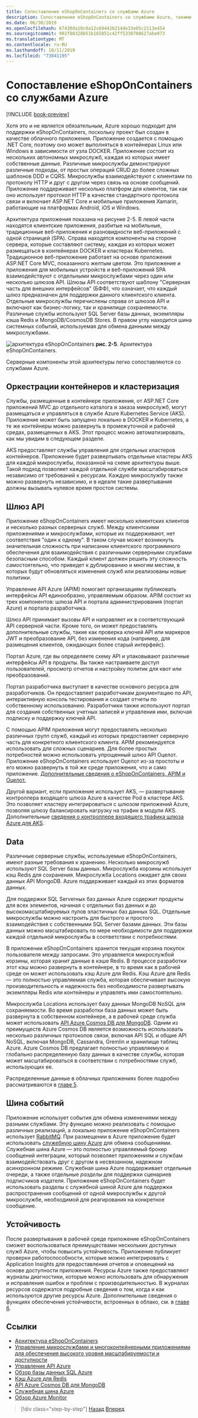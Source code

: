 ```yaml
---
title: Сопоставление eShopOnContainers со службами Azure
description: Сопоставление eShopOnContainers со службами Azure, такими как служба Kubernetes Azure, шлюз API и служебная шина Azure.
ms.date: 06/30/2019
ms.openlocfilehash: 67430da18c0a12c694426214de33e85c2113e454
ms.sourcegitcommit: 992f80328b51b165051c42ff5330788627abe973
ms.translationtype: MT
ms.contentlocale: ru-RU
ms.lasthandoff: 10/11/2019
ms.locfileid: "73841195"
---
```

# <a name="mapping-eshoponcontainers-to-azure-services"></a>Сопоставление eShopOnContainers со службами Azure

[!INCLUDE [book-preview](../../../includes/book-preview.md)]

Хотя это и не является обязательным, Azure хорошо подходит для поддержки eShopOnContainers, поскольку проект был создан в качестве облачного приложения. Приложение создается с помощью .NET Core, поэтому оно может выполняться в контейнерах Linux или Windows в зависимости от узла DOCKER. Приложение состоит из нескольких автономных микрослужб, каждая из которых имеет собственные данные. Различные микрослужбы демонстрируют различные подходы, от простых операций CRUD до более сложных шаблонов DDD и CQRS. Микрослужбы взаимодействуют с клиентами по протоколу HTTP и друг с другом через связь на основе сообщений. Приложение поддерживает несколько платформ для клиентов, так как оно использует протокол HTTP в качестве стандартного протокола связи и включает ASP.NET Core и мобильные приложения Xamarin, работающие на платформах Android, iOS и Windows.

Архитектура приложения показана на рисунке 2-5. В левой части находятся клиентские приложения, разбитые на мобильные, традиционные веб-приложения и разновидности веб-приложений с одной страницей (SPA). Справа находятся компоненты на стороне сервера, которые составляют систему, каждая из которых может размещаться в контейнерах DOCKER и кластерах Kubernetes. Традиционное веб-приложение работает на основе приложения ASP.NET Core MVC, показанного желтым цветом. Это приложение и приложения для мобильных устройств и веб-приложений SPA взаимодействуют с отдельными микрослужбами через один или несколько шлюзов API. Шлюзы API соответствуют шаблону "Серверная часть для внешних интерфейсов" (БФФ), что означает, что каждый шлюз предназначен для поддержки данного клиентского клиента. Отдельные микрослужбы перечислены справа от шлюзов API и включают как бизнес-логику, так и хранилище сохраняемости. Различные службы используют SQL Server базы данных, экземпляры кэша Redis и MongoDB/CosmosDB Stores. В правом углу находится шина системных событий, используемая для обмена данными между микрослужбами.

![архитектура eShopOnContainers](./media/eshoponcontainers-architecture.png)
**рис. 2-5**. Архитектура eShopOnContainers.

Серверные компоненты этой архитектуры легко сопоставляются со службами Azure.

## <a name="container-orchestration-and-clustering"></a>Оркестрации контейнеров и кластеризация

Службы, размещенные в контейнере приложения, от ASP.NET Core приложений MVC до отдельного каталога и заказа микрослужб, могут размещаться и управляться в службе Azure Kubernetes Service (AKS). Приложение может быть запущено локально в DOCKER и Kubernetes, а те же контейнеры можно развернуть в промежуточной и рабочей средах, размещенных в AKS. Этот процесс можно автоматизировать, как мы увидим в следующем разделе.

AKS предоставляет службы управления для отдельных кластеров контейнеров. Приложение будет развертывать отдельные кластеры AKS для каждой микрослужбы, показанной на схеме архитектуры выше. Такой подход позволяет каждой отдельной службе масштабироваться независимо от требований к ресурсам. Каждую микрослужбу также можно развернуть независимо, и в идеале такие развертывания должны вызывать нулевое время простоя системы.

## <a name="api-gateway"></a>Шлюз API

Приложение eShopOnContainers имеет несколько клиентских клиентов и несколько разных серверных служб. Между клиентскими приложениями и микрослужбами, которые их поддерживают, нет соответствия "один к одному". В таком случае может возникнуть значительная сложность при написании клиентского программного обеспечения для взаимодействия с различными серверными службами безопасным способом. Каждый клиент должен решить эту сложность самостоятельно, что приведет к дублированию и многим местам, в которых будут обновляться изменения служб или реализованы новые политики.

Управление API Azure (APIM) помогает организациям публиковать интерфейсы API единообразно, управляемым образом. APIM состоит из трех компонентов: шлюза API и портала администрирования (портал Azure) и портала разработчика.

Шлюз API принимает вызовы API и направляет их в соответствующий API серверной части. Кроме того, он может предоставлять дополнительные службы, такие как проверка ключей API или маркеров JWT и преобразование API, без изменения кода (например, для размещения клиентов, ожидающих более старый интерфейс).

Портал Azure, где вы определяете схему API и упаковывают различные интерфейсы API в продукты. Вы также настраиваете доступ пользователей, просмотр отчетов и настройку политик для квот или преобразований.

Портал разработчика выступает в качестве основного ресурса для разработчиков. Он предоставляет разработчикам документацию по API, интерактивную консоль тестирования и создает отчеты по собственному использованию. Разработчики также используют портал для создания собственных учетных записей и управления ими, включая подписку и поддержку ключей API.

С помощью APIM приложения могут предоставлять несколько различных групп служб, каждый из которых предоставляет серверную часть для конкретного клиентского клиента. APIM рекомендуется использовать для сложных сценариев. Для более простых потребностей можно использовать упрощенный шлюз API Оцелот. Приложение eShopOnContainers использует Оцелот из-за простоты и его можно развернуть в той же среде приложения, что и само приложение. [Дополнительные сведения о eShopOnContainers, APIM и Оцелот.](https://docs.microsoft.com/dotnet/architecture/microservices/architect-microservice-container-applications/direct-client-to-microservice-communication-versus-the-api-gateway-pattern#azure-api-management)

Другой вариант, если приложение использует AKS, — развертывание контроллера входящего шлюза Azure в качестве Pod в кластере AKS. Это позволяет кластеру интегрироваться с шлюзом приложений Azure, позволяя шлюзу балансировать нагрузку на трафик в модули AKS. Дополнительные [сведения о контроллере входящего трафика шлюза Azure для AKS](https://github.com/Azure/application-gateway-kubernetes-ingress).

## <a name="data"></a>Data

Различные серверные службы, используемые eShopOnContainers, имеют разные требования к хранению. Несколько микрослужб используют SQL Server базы данных. Микрослужба корзины использует кэш Redis для сохранения. Микрослужба Locations ожидает для своих данных API MongoDB. Azure поддерживает каждый из этих форматов данных.

Для поддержки SQL Serverных баз данных Azure содержит продукты для всех элементов, начиная с отдельных баз данных и до высокомасштабируемых пулов эластичных баз данных SQL. Отдельные микрослужбы можно настроить для быстрого и простого взаимодействия с собственными SQL Server базами данных. Эти базы данных можно масштабировать по мере необходимости для поддержки каждой отдельной микрослужбы в соответствии с потребностями.

В приложении eShopOnContainers хранится текущая корзина покупок пользователя между запросами. Это управляется микрослужбой корзины, которая хранит данные в кэше Redis. В процессе разработки этот кэш можно развернуть в контейнере, в то время как в рабочей среде он может использовать кэш Azure для Redis. Кэш Azure для Redis — это полностью управляемая служба, которая обеспечивает высокую производительность и надежность без необходимости развертывать экземпляры Redis или контейнеры и управлять ими самостоятельно.

Микрослужба Locations использует базу данных MongoDB NoSQL для сохраняемости. Во время разработки база данных может быть развернута в собственном контейнере, а в рабочей среде служба может использовать [API Azure Cosmos DB для MongoDB](https://docs.microsoft.com/azure/cosmos-db/mongodb-introduction). Одним из преимуществ Azure Cosmos DB является возможность использовать несколько различных протоколов связи, включая API SQL и общие API NoSQL, включая MongoDB, Cassandra, Gremlin и хранилище таблиц Azure. Azure Cosmos DB предлагает полностью управляемую и глобально распределенную базу данных в качестве службы, которая может масштабироваться в соответствии с потребностями служб, использующих ее.

Распределенные данные в облачных приложениях более подробно рассматриваются в [главе 5](distributed-data.md).

## <a name="event-bus"></a>Шина событий

Приложение использует события для обмена изменениями между разными службами. Эту функцию можно реализовать с помощью различных реализаций, а локально приложение eShopOnContainers использует [RabbitMQ](https://www.rabbitmq.com/). При размещении в Azure приложение будет использовать [служебную шину Azure](https://docs.microsoft.com/azure/service-bus/) для обмена сообщениями. Служебная шина Azure — это полностью управляемый брокер сообщений интеграции, который позволяет приложениям и службам взаимодействовать друг с другом в несвязанном, надежном асинхронном режиме. Служебная шина Azure поддерживает отдельные очереди, а также отдельные *разделы* для поддержки сценариев подписчиков издателя. Приложение eShopOnContainers будет использовать разделы с служебной шиной Azure для поддержки распространения сообщений от одной микрослужбы к другой микрослужбе, необходимой для реагирования на конкретное сообщение.

## <a name="resiliency"></a>Устойчивость

После развертывания в рабочей среде приложение eShopOnContainers сможет воспользоваться преимуществами нескольких доступных служб Azure, чтобы повысить устойчивость. Приложение публикует проверки работоспособности, которые можно интегрировать с Application Insights для предоставления отчетов и оповещений на основе доступности приложения. Ресурсы Azure также предоставляют журналы диагностики, которые можно использовать для обнаружения и исправления ошибок и проблем с производительностью. В журналах ресурсов содержатся подробные сведения о том, когда и как используются другие ресурсы Azure. Дополнительные сведения о функциях обеспечения устойчивости, встроенных в облако, см. в [главе 6](resiliency.md).

## <a name="references"></a>Ссылки

- [Архитектура eShopOnContainers](https://github.com/dotnet-architecture/eShopOnContainers/wiki/Architecture)
- [Управление микрослужбами и многоконтейнерными приложениями для обеспечения высокого уровня масштабируемости и доступности](https://docs.microsoft.com/dotnet/architecture/microservices/architect-microservice-container-applications/scalable-available-multi-container-microservice-applications)
- [Управление API Azure](https://docs.microsoft.com/azure/api-management/api-management-key-concepts)
- [Обзор базы данных SQL Azure](https://docs.microsoft.com/azure/sql-database/sql-database-technical-overview)
- [Кэш Azure для Redis](https://azure.microsoft.com/services/cache/)
- [API Azure Cosmos DB для MongoDB](https://docs.microsoft.com/azure/cosmos-db/mongodb-introduction)
- [Служебная шина Azure](https://docs.microsoft.com/azure/service-bus-messaging/service-bus-messaging-overview)
- [Обзор Azure Monitor](https://docs.microsoft.com/azure/azure-monitor/overview)

>[!div class="step-by-step"]
>[Назад](introduce-eshoponcontainers-reference-app.md)
>[Вперед](deploy-eshoponcontainers-azure.md)
